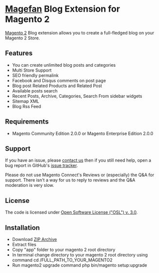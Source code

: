 # [Magefan](http://magefan.com/) Blog Extension for Magento 2

[Magento 2](http://magento.com/) Blog extension allows you to create a full-fledged blog on your Magento 2 Store.

## Features
  
  * You can create unlimited blog posts and categories
  * Multi Store Support
  * SEO friendly permalink
  * Facebook and Disqus comments on post page
  * Blog post Related Products and Related Post
  * Available posts search
  * Recent Posts, Archive, Categories, Search From sidebar widgets
  * Sitemap XML
  * Blog Rss Feed

## Requirements
  * Magento Community Edition 2.0.0 or Magento Enterprise Edition 2.0.0

## Support
If you have an issue, please [contact us](mailto:support@magefan.com)
then if you still need help, open a bug report in GitHub's
[issue tracker](https://github.com/IhorVansach/Blog-Extension-for-Magento-2/issues).

Please do not use Magento Connect's Reviews or (especially) the Q&A for support.
There isn't a way for us to reply to reviews and the Q&A moderation is very slow.

## License
The code is licensed under [Open Software License ("OSL") v. 3.0](http://opensource.org/licenses/osl-3.0.php).

## Installation
  * Download [ZIP Archive](https://github.com/IhorVansach/Blog-Extension-for-Magento-2/archive/master.zip)
  * Extract files
  * Copy "app" folder to your magento 2 root directory
  * In terminal change directory to your magento 2 root directory using command
      cd /FULL_PATH_TO_YOUR_MAGENTO2
  * Run magento2 upgrade command
      php bin/magento setup:upgrade

